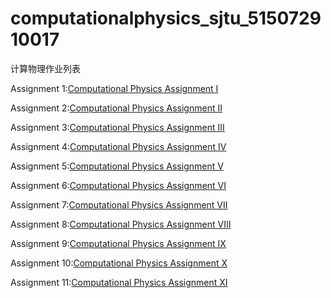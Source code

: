 # computationalphysics_sjtu_515072910017
计算物理作业列表

Assignment 1:[Computational Physics Assignment I](https://www.zybuluo.com/wulizha/note/1063703)

Assignment 2:[Computational Physics Assignment II](https://www.zybuluo.com/wulizha/note/1073143)

Assignment 3:[Computational Physics Assignment III](https://www.zybuluo.com/wulizha/note/1083828)

Assignment 4:[Computational Physics Assignment IV](https://www.zybuluo.com/wulizha/note/1090553)

Assignment 5:[Computational Physics Assignment V](https://www.zybuluo.com/wulizha/note/1100701)

Assignment 6:[Computational Physics Assignment VI](https://www.zybuluo.com/wulizha/note/1107272)

Assignment 7:[Computational Physics Assignment VII](https://www.zybuluo.com/wulizha/note/1117141)

Assignment 8:[Computational Physics Assignment VIII](https://www.zybuluo.com/wulizha/note/1136362)

Assignment 9:[Computational Physics Assignment IX](https://www.zybuluo.com/wulizha/note/1144455)

Assignment 10:[Computational Physics Assignment X](https://www.zybuluo.com/wulizha/note/1149400)

Assignment 11:[Computational Physics Assignment XI](https://www.zybuluo.com/wulizha/note/1164680)
